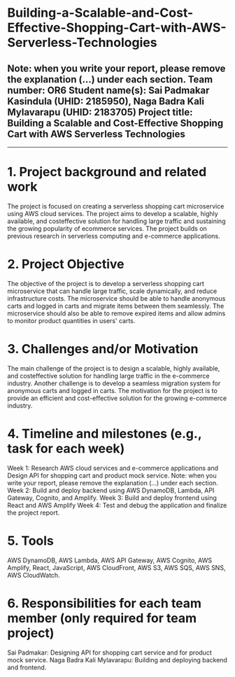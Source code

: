 # Building-a-Scalable-and-Cost-Effective-Shopping-Cart-with-AWS-Serverless-Technologies
Note: when you write your report, please remove the explanation (…) under each section.
Team number: OR6
Student name(s): Sai Padmakar Kasindula (UHID: 2185950), Naga Badra Kali
Mylavarapu (UHID: 2183705)
Project title: Building a Scalable and Cost-Effective Shopping Cart with AWS
Serverless Technologies
------------------------------------------------------------------------------------------------------------
---------
# 1. Project background and related work
The project is focused on creating a serverless shopping cart microservice using AWS
cloud services. The project aims to develop a scalable, highly available, and costeffective
solution for handling large traffic and sustaining the growing popularity of ecommerce
services. The project builds on previous research in serverless computing and
e-commerce applications.

# 2. Project Objective
The objective of the project is to develop a serverless shopping cart microservice that
can handle large traffic, scale dynamically, and reduce infrastructure costs. The
microservice should be able to handle anonymous carts and logged in carts and migrate
items between them seamlessly. The microservice should also be able to remove
expired items and allow admins to monitor product quantities in users' carts.

# 3. Challenges and/or Motivation
The main challenge of the project is to design a scalable, highly available, and costeffective
solution for handling large traffic in the e-commerce industry. Another
challenge is to develop a seamless migration system for anonymous carts and logged in
carts. The motivation for the project is to provide an efficient and cost-effective solution
for the growing e-commerce industry.

# 4. Timeline and milestones (e.g., task for each week)
Week 1: Research AWS cloud services and e-commerce applications and Design API
for shopping cart and product mock service.
Note: when you write your report, please remove the explanation (…) under each section.
Week 2: Build and deploy backend using AWS DynamoDB, Lambda, API Gateway,
Cognito, and Amplify.
Week 3: Build and deploy frontend using React and AWS Amplify
Week 4: Test and debug the application and finalize the project report.

# 5. Tools
AWS DynamoDB, AWS Lambda, AWS API Gateway, AWS Cognito, AWS Amplify, React,
JavaScript, AWS CloudFront, AWS S3, AWS SQS, AWS SNS, AWS CloudWatch.

# 6. Responsibilities for each team member (only required for team project)
Sai Padmakar: Designing API for shopping cart service and for product mock service.
Naga Badra Kali Mylavarapu: Building and deploying backend and frontend.

